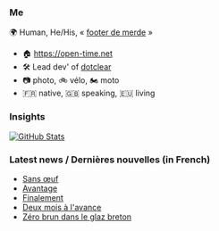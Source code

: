 ### Me

🌍 Human, He/His, « [footer de merde](https://open-time.net/post/2013/07/17/La-veritable-histoire-du-Footer-de-merde-) » 
* 🏠 https://open-time.net 
* 🛠️ Lead dev' of [dotclear](https://git.dotclear.org/dev/dotclear)
* 📷 photo, 🚲 vélo, 🏍️ moto 
* 🇫🇷 native, 🇬🇧 speaking, 🇪🇺 living

### Insights

[![GitHub Stats](https://github-readme-stats-sigma-five.vercel.app/api?username=franck-paul)](https://github.com/franck-paul)

### Latest news / Dernières nouvelles (in French)

<!-- BLOG-POST-LIST:START -->
- [Sans œuf](https://open-time.net/post/2024/07/13/Sans-oeuf)
- [Avantage](https://open-time.net/post/2024/07/12/Avantage)
- [Finalement](https://open-time.net/post/2024/07/11/Finalement)
- [Deux mois à l&#39;avance](https://open-time.net/post/2024/07/10/Deux-mois-a-l-avance)
- [Zéro brun dans le glaz breton](https://open-time.net/post/2024/07/09/Zero-brun-dans-le-glaz-breton)
<!-- BLOG-POST-LIST:END -->
